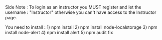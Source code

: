 Side Note : To login as an instructor you MUST register and let the username : "Instructor" otherwise you can't have access to the Instructor page.

You need to install : 1) npm install
                      2) npm install node-localstorage
                      3) npm install node-alert
                      4) npm install alert
                      5) npm audit fix
